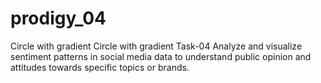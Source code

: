 # prodigy_04
Circle with gradient Circle with gradient Task-04  Analyze and visualize sentiment patterns in social media data to understand public opinion and attitudes towards specific topics or brands.
